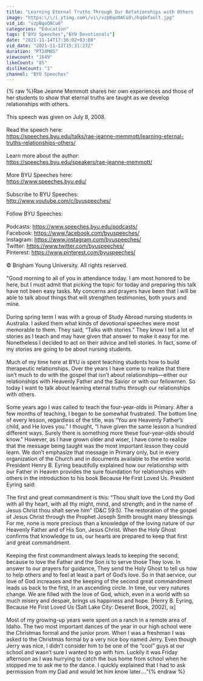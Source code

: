 ```yaml
---
title: "Learning Eternal Truths Through Our Relationships with Others | Rae Jeanne Memmott | 2008"
image: "https:\/\/i.ytimg.com\/vi\/vzpBqoOACu8\/hqdefault.jpg"
vid_id: "vzpBqoOACu8"
categories: "Education"
tags: ["BYU Speeches","BYU Devotionals"]
date: "2021-11-14T17:36:02+03:00"
vid_date: "2021-11-12T15:31:27Z"
duration: "PT24M8S"
viewcount: "1649"
likeCount: "85"
dislikeCount: "1"
channel: "BYU Speeches"
---
```

{% raw %}Rae Jeanne Memmott shares her own experiences and those of her students to show that eternal truths are taught as we develop relationships with others.<br /><br />This speech was given on July 8, 2008.<br /><br />Read the speech here: <br /><a rel="nofollow" target="blank" href="https://speeches.byu.edu/talks/rae-jeanne-memmott/learning-eternal-truths-relationships-others/">https://speeches.byu.edu/talks/rae-jeanne-memmott/learning-eternal-truths-relationships-others/</a><br /><br />Learn more about the author:<br /><a rel="nofollow" target="blank" href="https://speeches.byu.edu/speakers/rae-jeanne-memmott/">https://speeches.byu.edu/speakers/rae-jeanne-memmott/</a><br /><br />More BYU Speeches here:<br /><a rel="nofollow" target="blank" href="https://www.speeches.byu.edu/">https://www.speeches.byu.edu/</a><br /><br />Subscribe to BYU Speeches:<br /><a rel="nofollow" target="blank" href="http://www.youtube.com/c/byuspeeches/">http://www.youtube.com/c/byuspeeches/</a><br /><br />Follow BYU Speeches:<br /><br />Podcasts:  <a rel="nofollow" target="blank" href="https://www.speeches.byu.edu/podcasts/">https://www.speeches.byu.edu/podcasts/</a><br />Facebook:  <a rel="nofollow" target="blank" href="https://www.facebook.com/byuspeeches/">https://www.facebook.com/byuspeeches/</a> <br />Instagram: <a rel="nofollow" target="blank" href="https://www.instagram.com/byuspeeches/">https://www.instagram.com/byuspeeches/</a> <br />Twitter:   <a rel="nofollow" target="blank" href="https://www.twitter.com/byuspeeches/">https://www.twitter.com/byuspeeches/</a> <br />Pinterest:  <a rel="nofollow" target="blank" href="https://www.pinterest.com/byuspeeches/">https://www.pinterest.com/byuspeeches/</a> <br /><br />© Brigham Young University. All rights reserved.  <br /><br />&quot;Good morning to all of you in attendance today. I am most honored to be here, but I must admit that picking the topic for today and preparing this talk have not been easy tasks. My concerns and prayers have been that I will be able to talk about things that will strengthen testimonies, both yours and mine.<br /><br />During spring term I was with a group of Study Abroad nursing students in Australia. I asked them what kinds of devotional speeches were most memorable to them. They said, “Talks with stories.” They know I tell a lot of stories as I teach and may have given that answer to make it easy for me. Nonetheless I decided to act on their advice and tell stories. In fact, some of my stories are going to be about nursing students.<br /><br />Much of my time here at BYU is spent teaching students how to build therapeutic relationships. Over the years I have come to realize that there isn’t much to do with the gospel that isn’t about relationships—either our relationships with Heavenly Father and the Savior or with our fellowmen. So today I want to talk about learning eternal truths through our relationships with others.<br /><br />Some years ago I was called to teach the four-year-olds in Primary. After a few months of teaching, I began to be somewhat frustrated. The bottom line of every lesson, regardless of the title, was “You are Heavenly Father’s child, and He loves you.” I thought, “I have given the same lesson a hundred different ways. Surely there is something more these four-year-olds should know.” However, as I have grown older and wiser, I have come to realize that the message being taught was the most important lesson they could learn. We don’t emphasize that message in Primary only, but in every organization of the Church and in documents available to the entire world. President Henry B. Eyring beautifully explained how our relationship with our Father in Heaven provides the sure foundation for relationships with others in the introduction to his book Because He First Loved Us. President Eyring said:<br /><br />The first and great commandment is this: “Thou shalt love the Lord thy God with all thy heart, with all thy might, mind, and strength; and in the name of Jesus Christ thou shalt serve him” (D&amp;C 59:5). The restoration of the gospel of Jesus Christ through the Prophet Joseph Smith brought many blessings. For me, none is more precious than a knowledge of the loving nature of our Heavenly Father and of His Son, Jesus Christ. When the Holy Ghost confirms that knowledge to us, our hearts are prepared to keep that first and great commandment.<br /><br />Keeping the first commandment always leads to keeping the second, because to love the Father and the Son is to serve those They love. In answer to our prayers for guidance, They send the Holy Ghost to tell us how to help others and to feel at least a part of God’s love. So in that service, our love of God increases and the keeping of the second great commandment leads us back to the first, in an ascending circle. In time, our very natures change. We are filled with the love of God, which, even in a world with so much misery and despair, brings us happiness and hope. [Henry B. Eyring, Because He First Loved Us (Salt Lake City: Deseret Book, 2002), ix]<br /><br />Most of my growing-up years were spent on a ranch in a remote area of Idaho. The two most important dances of the year in our high school were the Christmas formal and the junior prom. When I was a freshman I was asked to the Christmas formal by a very nice boy named Jerry. Even though Jerry was nice, I didn’t consider him to be one of the “cool” guys at our school and wasn’t sure I wanted to go with him. Luckily it was Friday afternoon as I was hurrying to catch the bus home from school when he stopped me to ask me to the dance. I quickly explained that I had to ask permission from my Dad and would let him know later....&quot;{% endraw %}
